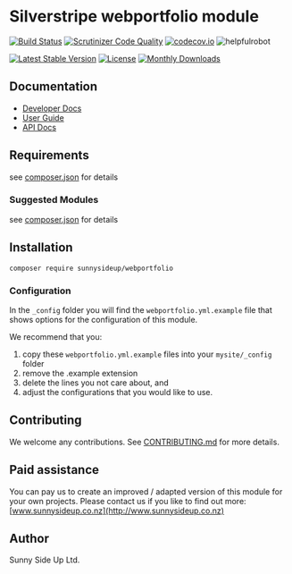 # Silverstripe webportfolio module
[![Build Status](https://travis-ci.org/sunnysideup/silverstripe-webportfolio.svg?branch=master)](https://travis-ci.org/sunnysideup/silverstripe-webportfolio)
[![Scrutinizer Code Quality](https://scrutinizer-ci.com/g/sunnysideup/silverstripe-webportfolio/badges/quality-score.png?b=master)](https://scrutinizer-ci.com/g/sunnysideup/silverstripe-webportfolio/?branch=master)
[![codecov.io](https://codecov.io/github/sunnysideup/silverstripe-webportfolio/coverage.svg?branch=master)](https://codecov.io/github/sunnysideup/silverstripe-webportfolio?branch=master)
![helpfulrobot](https://helpfulrobot.io/sunnysideup/webportfolio/badge)

[![Latest Stable Version](https://poser.pugx.org/sunnysideup/webportfolio/version)](https://packagist.org/packages/sunnysideup/webportfolio)
[![License](https://poser.pugx.org/sunnysideup/webportfolio/license)](https://packagist.org/packages/sunnysideup/webportfolio)
[![Monthly Downloads](https://poser.pugx.org/sunnysideup/webportfolio/d/monthly)](https://packagist.org/packages/sunnysideup/webportfolio)


## Documentation



 * [Developer Docs](docs/en/INDEX.md)
 * [User Guide](docs/en/userguide.md)
 * [API Docs](http://docs.ssmods.com/sunnysideup/webportfolio/classes.xhtml)

## Requirements



see [composer.json](composer.json) for details

### Suggested Modules



see [composer.json](composer.json) for details


## Installation


```
composer require sunnysideup/webportfolio
```

### Configuration



In the `_config` folder you will find the `webportfolio.yml.example`
file that shows options for the configuration of this module.

We recommend that you:

  1. copy these `webportfolio.yml.example` files into your
`mysite/_config` folder
  2. remove the .example extension
  3. delete the lines you not care about, and
  4. adjust the configurations that you would like to use.


## Contributing



We welcome any contributions. See [CONTRIBUTING.md](CONTRIBUTING.md) for more details.

## Paid assistance



You can pay us to create an improved / adapted version of this module for your own projects.  Please contact us if you like to find out more: [www.sunnysideup.co.nz](http://www.sunnysideup.co.nz)

## Author



Sunny Side Up Ltd.
